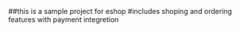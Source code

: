 ##this is a sample project for eshop
#includes shoping and ordering features with payment integretion
